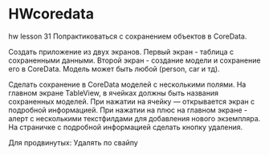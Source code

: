 # HWcoredata
hw lesson 31
Попрактиковаться с сохранением объектов в CoreData.

Создать приложение из двух экранов.
Первый экран - таблица с сохраненными данными.
Второй экран - создание модели и сохранение его в CoreData.
Модель может быть любой (person, car и тд).

Сделать сохранение в CoreData моделей с несколькими полями.
На главном экране TableView, в ячейках должны быть названия сохраненных моделей. При нажатии на ячейку — открывается экран с подробной информацией. При нажатии на плюс на главном экране - алерт с несколькими текстфилдами для добавления нового экземпляра. На страничке с подробной информацией сделать кнопку удаления.

Для продвинутых: Удалять по свайпу
